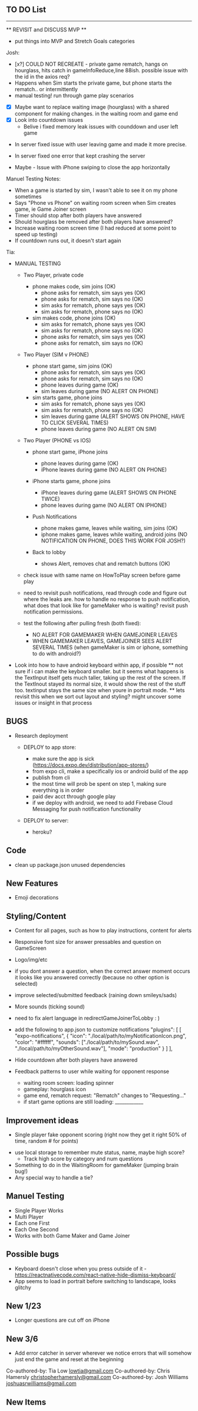 ## TO DO List
***************************

** REVISIT and DISCUSS MVP **
- put things into MVP and Stretch Goals categories


Josh:  

- [x?] COULD NOT RECREATE - private game rematch, hangs on hourglass, hits catch in gameInfoReduce,line 88ish. possible issue with the id in the axios req?
 - Happens when Sim starts the private game, but phone starts the rematch.. or intermittently
- manual testing! run through game play scenarios
- [x] Maybe want to replace waiting image (hourglass) with a shared component for making changes. in the waiting room and game end
- [x] Look into countdown issues
  - Belive i fixed memory leak issues with counddown and user left game
- In server fixed issue with user leaving game and made it more precise.
- In server fixed one error that kept crashing the server

- Maybe - Issue with iPhone swiping to close the app horizontally

Manuel Testing Notes:

- When a game is started by sim, I wasn't able to see it on my phone sometimes
- Says "Phone vs Phone" on waiting room screen when Sim creates game, ie Game Joiner screen
- Timer should stop after both players have answered
- Should hourglass be removed after both players have answered?
- Increase waiting room screen time (I had reduced at some point to speed up testing)
- If countdown runs out, it doesn't start again


Tia: 

- MANUAL TESTING

  - Two Player, private code
    - phone makes code, sim joins (OK)
        - phone asks for rematch, sim says yes (OK)
        - phone asks for rematch, sim says no (OK)
        - sim asks for rematch, phone says yes (OK)
        - sim asks for rematch, phone says no (OK)
    - sim makes code, phone joins (OK)
        - sim asks for rematch, phone says yes (OK)
        - sim asks for rematch, phone says no (OK)
        - phone asks for rematch, sim says yes (OK)
        - phone asks for rematch, sim says no (OK)

  - Two Player (SIM v PHONE)
    - phone start game, sim joins (OK)
        - phone asks for rematch, sim says yes (OK)
        - phone asks for rematch, sim says no (OK)
        - phone leaves during game (OK)
        - sim leaves during game (NO ALERT ON PHONE)
    - sim starts game, phone joins
        - sim asks for rematch, phone says yes (OK)
        - sim asks for rematch, phone says no (OK)
        - sim leaves during game (ALERT SHOWS ON PHONE, HAVE TO CLICK SEVERAL TIMES)
        - phone leaves during game (NO ALERT ON SIM)

  - Two Player (PHONE vs IOS)
    - phone start game, iPhone joins
        - phone leaves during game (OK)
        - iPhone leaves during game (NO ALERT ON PHONE)
    - iPhone starts game, phone joins
        - iPhone leaves during game (ALERT SHOWS ON PHONE TWICE)
        - phone leaves during game (NO ALERT ON IPHONE)

    - Push Notifications
      - phone makes game, leaves while waiting, sim joins (OK)
      - iphone makes game, leaves while waiting, android joins (NO NOTIFICATION ON PHONE, DOES THIS WORK FOR JOSH?)

    - Back to lobby
      - shows Alert, removes chat and rematch buttons (OK)

  - check issue with same name on HowToPlay screen before game play
  - need to revisit push notifications, read through code and figure out where the leaks are. how to handle no response to push notification, what does that look like for gameMaker who is waiting? revisit push notification permissions.
  - test the following after pulling fresh (both fixed):
    - NO ALERT FOR GAMEMAKER WHEN GAMEJOINER LEAVES
    - WHEN GAMEMAKER LEAVES, GAMEJOINER SEES ALERT SEVERAL TIMES (when gameMaker is sim or iphone,    something to do with android?)







- Look into how to have android keyboard within app, if possible
  ** not sure if i can make the keyboard smaller. but it seems what happens is the TextInput itself gets much taller, taking up the rest of the screen. If the TextInout stayed its normal size, it would show the rest of the stuff too. textinput stays the same size when youre in portrait mode.
  ** lets revisit this when we sort out layout and styling? might uncover some issues or insight in that process


## BUGS


- Research deployment 
  - DEPLOY to app store:
    - make sure the app is sick (https://docs.expo.dev/distribution/app-stores/)
    - from expo cli, make a specifically ios or android build of the app
    - publish from cli
    - the most time will prob be spent on step 1, making sure everything is in order
    - paid dev acct through google play
    - if we deploy with android, we need to add Firebase Cloud Messaging for push notification functionality

  - DEPLOY to server:
    - heroku?


## Code
- clean up package.json unused dependencies

## New Features
* Emoji decorations 

## Styling/Content
- Content for all pages, such as how to play instructions, content for alerts
- Responsive font size for answer pressables and question on GameScreen
- Logo/img/etc
- if you dont answer a question, when the correct answer moment occurs it looks like you answered correctly (because no other option is selected)
- improve selected/submitted feedback (raining down smileys/sads)
- More sounds (ticking sound)
- need to fix alert language in redirectGameJoinerToLobby   : )
- add the following to app.json to customize notifications
    "plugins": [
      [
        "expo-notifications",
        {
          "icon": "./local/path/to/myNotificationIcon.png",
          "color": "#ffffff",
          "sounds": ["./local/path/to/mySound.wav", "./local/path/to/myOtherSound.wav"],
          "mode": "production"
        }
      ]
    ],
- Hide countdown after both players have answered


- Feedback patterns to user while waiting for opponent response
    - waiting room screen: loading spinner
    - gameplay: hourglass icon
    - game end, rematch request: "Rematch" changes to "Requesting..." 
    - if start game options are still loading: ____________

## Improvement ideas
* Single player fake opponent scoring (right now they get it right 50% of time, random # for points)
- use local storage to remember mute status, name, maybe high score? 
  - Track high score by category and num questions
- Something to do in the WaitingRoom for gameMaker (jumping brain bug!)
- Any special way to handle a tie?




## Manuel Testing
- Single Player Works
- Multi Player
- Each one First
- Each One Second
- Works with both Game Maker and Game Joiner 

## Possible bugs
- Keyboard doesn't close when you press outside of it - https://reactnativecode.com/react-native-hide-dismiss-keyboard/
- App seems to load in portrait before switching to landscape, looks glitchy


## New 1/23
 - Longer questions are cut off on iPhone

 ## New 3/6
- Add error catcher in server wherever we notice errors that will somehow just end the game and reset at the beginning






Co-authored-by: Tia Low <lowtia@gmail.com>
Co-authored-by: Chris Hamersly <christopherhamersly@gmail.com>
Co-authored-by: Josh Williams <joshuasrwilliams@gmail.com>

## New Items


